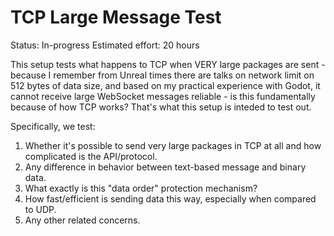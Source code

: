 # TCP Large Message Test

Status: In-progress
Estimated effort: 20 hours

This setup tests what happens to TCP when VERY large packages are sent - because I remember from Unreal times there are talks on network limit on 512 bytes of data size, and based on my practical experience with Godot, it cannot receive large WebSocket messages reliable - is this fundamentally because of how TCP works? That's what this setup is inteded to test out.

Specifically, we test:
1. Whether it's possible to send very large packages in TCP at all and how complicated is the API/protocol.
2. Any difference in behavior between text-based message and binary data.
3. What exactly is this "data order" protection mechanism?
4. How fast/efficient is sending data this way, especially when compared to UDP.
5. Any other related concerns.